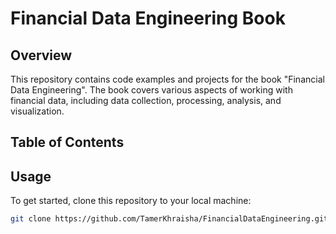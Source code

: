 # Financial Data Engineering Book

## Overview

This repository contains code examples and projects for the book "Financial Data Engineering". The book covers various aspects of working with financial data, including data collection, processing, analysis, and visualization.

## Table of Contents

## Usage

To get started, clone this repository to your local machine:

```bash
git clone https://github.com/TamerKhraisha/FinancialDataEngineering.git
